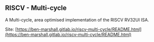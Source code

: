 
## RISCV - Multi-cycle

A Multi-cycle, area optimised implementation of the RISCV RV32UI ISA.

Site: [https://ben-marshall.gitlab.io/riscv-multi-cycle/README.html](https://ben-marshall.gitlab.io/riscv-multi-cycle/README.html)
